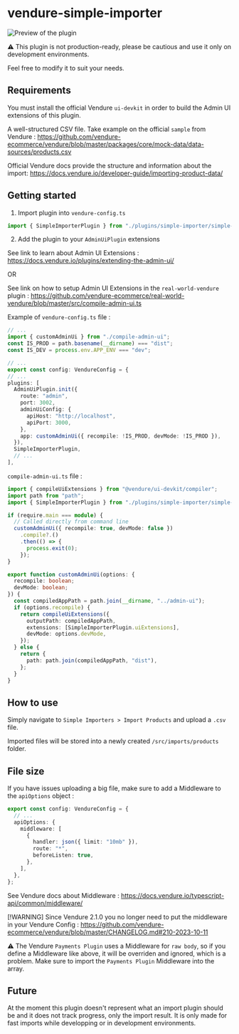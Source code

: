 # vendure-simple-importer

![Preview of the plugin](https://i.imgur.com/0au661u.png)

⚠️ This plugin is not production-ready, please be cautious and use it only on development environments.

Feel free to modify it to suit your needs.

## Requirements

You must install the official Vendure `ui-devkit` in order to build the Admin UI extensions of this plugin.

A well-structured CSV file. Take example on the official `sample` from Vendure :
https://github.com/vendure-ecommerce/vendure/blob/master/packages/core/mock-data/data-sources/products.csv

Official Vendure docs provide the structure and information about the import:
https://docs.vendure.io/developer-guide/importing-product-data/

## Getting started

1. Import plugin into `vendure-config.ts`

```ts
import { SimpleImporterPlugin } from "./plugins/simple-importer/simple-importer-plugin";
```

2. Add the plugin to your `AdminUiPlugin` extensions

See link to learn about Admin UI Extensions : https://docs.vendure.io/plugins/extending-the-admin-ui/

OR

See link on how to setup Admin UI Extensions in the `real-world-vendure` plugin : https://github.com/vendure-ecommerce/real-world-vendure/blob/master/src/compile-admin-ui.ts

Example of `vendure-config.ts` file :
```ts
// ...
import { customAdminUi } from "./compile-admin-ui";
const IS_PROD = path.basename(__dirname) === "dist";
const IS_DEV = process.env.APP_ENV === "dev";

// ...
export const config: VendureConfig = {
// ...
plugins: [
  AdminUiPlugin.init({
    route: "admin",
    port: 3002,
    adminUiConfig: {
      apiHost: "http://localhost",
      apiPort: 3000,
    },
    app: customAdminUi({ recompile: !IS_PROD, devMode: !IS_PROD }),
  }),
  SimpleImporterPlugin,
  // ...
],
```

`compile-admin-ui.ts` file :
```ts
import { compileUiExtensions } from "@vendure/ui-devkit/compiler";
import path from "path";
import { SimpleImporterPlugin } from "./plugins/simple-importer/simple-importer-plugin";

if (require.main === module) {
  // Called directly from command line
  customAdminUi({ recompile: true, devMode: false })
    .compile?.()
    .then(() => {
      process.exit(0);
    });
}

export function customAdminUi(options: {
  recompile: boolean;
  devMode: boolean;
}) {
  const compiledAppPath = path.join(__dirname, "../admin-ui");
  if (options.recompile) {
    return compileUiExtensions({
      outputPath: compiledAppPath,
      extensions: [SimpleImporterPlugin.uiExtensions],
      devMode: options.devMode,
    });
  } else {
    return {
      path: path.join(compiledAppPath, "dist"),
    };
  }
}
```

## How to use

Simply navigate to `Simple Importers > Import Products` and upload a `.csv` file.

Imported files will be stored into a newly created `/src/imports/products` folder.

## File size

If you have issues uploading a big file, make sure to add a Middleware to the `apiOptions` object :

```ts
export const config: VendureConfig = {
  // ...
  apiOptions: {
    middleware: [
      {
        handler: json({ limit: "10mb" }),
        route: "*",
        beforeListen: true,
      },
    ],
  },
};
```

See Vendure docs about Middleware : https://docs.vendure.io/typescript-api/common/middleware/

[!WARNING]
Since Vendure 2.1.0 you no longer need to put the middleware in your Vendure Config :
https://github.com/vendure-ecommerce/vendure/blob/master/CHANGELOG.md#210-2023-10-11


⚠️ The Vendure `Payments Plugin` uses a Middleware for `raw body`, so if you define a Middleware like above, it will be overriden and ignored, which is a problem. Make sure to import the `Payments Plugin` Middleware into the array.

## Future

At the moment this plugin doesn't represent what an import plugin should be and it does not track progress, only the import result. It is only made for fast imports while developping or in development environments.
